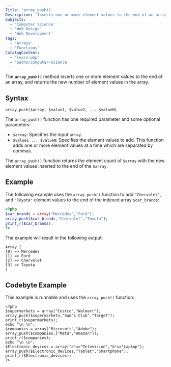 ```yaml
---
Title: 'array_push()'
Description: 'Inserts one or more element values to the end of an array, and returns the new number of element values in the array.'
Subjects:
  - 'Computer Science'
  - 'Web Design'
  - 'Web Development'
Tags:
  - 'Arrays'
  - 'Functions'
CatalogContent:
  - 'learn-php'
  - 'paths/computer-science'
---
```


The **`array_push()`** method inserts one or more element values to the end of an array, and returns the new number of element values in the array.

## Syntax

```pseudo
array_push($array, $value1, $value2, ... $valueN)
```

The `array_push()` function has one required parameter and some optional parameters:

- `$array`: Specifies the input `array`.
- `$value1 ... $valueN`: Specifies the element values to add. This function adds one or more element values at a time which are separated by commas.

The `array_push()` function returns the element count of `$array` with the new element values inserted to the end of the `$array`.

## Example

The following example uses the `array_push()` function to add `"Chervolet"`, and `"Toyota"` element values to the end of the indexed array `$car_brands`:

```php
<?php
$car_brands = array("Mercedes","Ford");
array_push($car_brands,"Chervolet","Toyota");
print_r($car_brands);
?>
```

The example will result in the following output:

```shell
Array (
[0] => Mercedes
[1] => Ford
[2] => Chervolet
[3] => Toyota
)
```

## Codebyte Example

This example is runnable and uses the `array_push()` function:

```codebyte/php
<?php
$supermarkets = array("Costco","Walmart");
array_push($supermarkets,"Sam's Club","Target");
print_r($supermarkets);
echo "\n \n";
$companies = array("Microsoft","Adobe"); 
array_push($companies,["Meta","Amazon"]);
print_r($companies);
echo "\n \n";
$Electronic_devices = array("a"=>"Television","b"=>"Laptop");
array_push($Electronic_devices,"Tablet","Smartphone");
print_r($Electronic_devices);
?>
```
